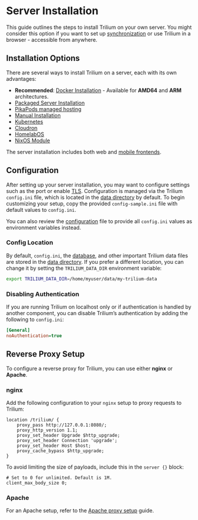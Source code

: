 # Server Installation

This guide outlines the steps to install Trilium on your own server. You might consider this option if you want to set up [synchronization](synchronization.md) or use Trilium in a browser - accessible from anywhere.

## Installation Options

There are several ways to install Trilium on a server, each with its own advantages:

- **Recommended**: [Docker Installation](docker-server-installation.md) - Available for **AMD64** and **ARM** architectures.
- [Packaged Server Installation](packaged-server-installation.md)
- [PikaPods managed hosting](https://www.pikapods.com/pods?run=trilium-next)
- [Manual Installation](manual-server-installation.md)
- [Kubernetes](kubernetes-server-installation.md)
- [Cloudron](https://www.cloudron.io/store/com.github.trilium.cloudronapp.html)
- [HomelabOS](https://homelabos.com/docs/software/trilium/)
- [NixOS Module](nixos-server-installation.md)

The server installation includes both web and [mobile frontends](mobile-frontend.md).

## Configuration

After setting up your server installation, you may want to configure settings such as the port or enable [TLS](tls-configuration.md). Configuration is managed via the Trilium `config.ini` file, which is located in the [data directory](data-directory.md) by default. To begin customizing your setup, copy the provided `config-sample.ini` file with default values to `config.ini`.

You can also review the [configuration](configuration.md) file to provide all `config.ini` values as environment variables instead.

### Config Location

By default, `config.ini`, the [database](database.md), and other important Trilium data files are stored in the [data directory](data-directory.md). If you prefer a different location, you can change it by setting the `TRILIUM_DATA_DIR` environment variable:

```sh
export TRILIUM_DATA_DIR=/home/myuser/data/my-trilium-data
```

### Disabling Authentication

If you are running Trilium on localhost only or if authentication is handled by another component, you can disable Trilium’s authentication by adding the following to `config.ini`:

```ini
[General]
noAuthentication=true
```

## Reverse Proxy Setup

To configure a reverse proxy for Trilium, you can use either **nginx** or **Apache**.

### nginx

Add the following configuration to your `nginx` setup to proxy requests to Trilium:

```nginx
location /trilium/ {
    proxy_pass http://127.0.0.1:8080/;
    proxy_http_version 1.1;
    proxy_set_header Upgrade $http_upgrade;
    proxy_set_header Connection 'upgrade';
    proxy_set_header Host $host;
    proxy_cache_bypass $http_upgrade;
}
```

To avoid limiting the size of payloads, include this in the `server {}` block:

```nginx
# Set to 0 for unlimited. Default is 1M.
client_max_body_size 0;
```

### Apache

For an Apache setup, refer to the [Apache proxy setup](apache-proxy-setup.md) guide.
